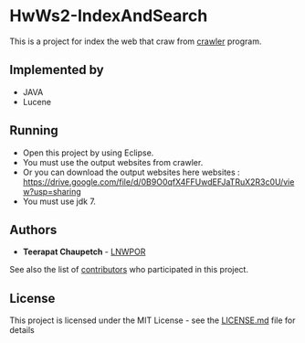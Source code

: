 # HwWs2-IndexAndSearch
This is a project for index the web that craw from [crawler](https://github.com/LNWPOR/HwWs1-WebCrawler) program.

## Implemented by
* JAVA
* Lucene

## Running
* Open this project by using Eclipse.
* You must use the output websites from crawler.
* Or you can download the output websites here websites : https://drive.google.com/file/d/0B9O0qfX4FFUwdEFJaTRuX2R3c0U/view?usp=sharing
* You must use jdk 7.

## Authors

* **Teerapat Chaupetch** - [LNWPOR](https://github.com/LNWPOR)

See also the list of [contributors](https://github.com/LNWPOR/HwWs2-IndexAndSearch/contributors) who participated in this project.

## License

This project is licensed under the MIT License - see the [LICENSE.md](LICENSE.md) file for details
